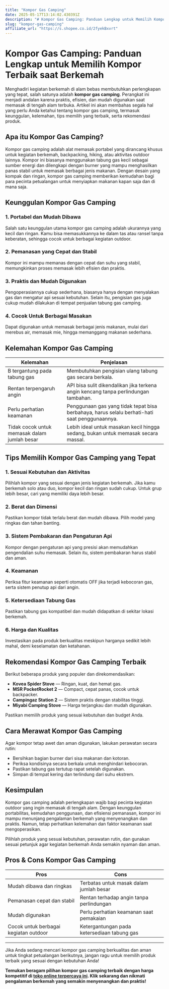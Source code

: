```yaml
---
title: "Kompor Gas Camping"
date: 2025-05-17T13:14:02.430391Z
description: "# Kompor Gas Camping: Panduan Lengkap untuk Memilih Kompor Terbaik saat Berkemah..."
slug: "kompor-gas-camping"
affiliate_url: "https://s.shopee.co.id/2fyekBxvrt"
---
```

# Kompor Gas Camping: Panduan Lengkap untuk Memilih Kompor Terbaik saat Berkemah

Menghadiri kegiatan berkemah di alam bebas membutuhkan perlengkapan yang tepat, salah satunya adalah **kompor gas camping**. Perangkat ini menjadi andalan karena praktis, efisien, dan mudah digunakan saat memasak di tengah alam terbuka. Artikel ini akan membahas segala hal yang perlu Anda ketahui tentang kompor gas camping, termasuk keunggulan, kelemahan, tips memilih yang terbaik, serta rekomendasi produk.

## Apa itu Kompor Gas Camping?

Kompor gas camping adalah alat memasak portabel yang dirancang khusus untuk kegiatan berkemah, backpacking, hiking, atau aktivitas outdoor lainnya. Kompor ini biasanya menggunakan tabung gas kecil sebagai sumber energi dan dilengkapi dengan burner yang mampu menghasilkan panas stabil untuk memasak berbagai jenis makanan. Dengan desain yang kompak dan ringan, kompor gas camping memberikan kemudahan bagi para pecinta petualangan untuk menyiapkan makanan kapan saja dan di mana saja.

## Keunggulan Kompor Gas Camping

### 1. Portabel dan Mudah Dibawa
Salah satu keunggulan utama kompor gas camping adalah ukurannya yang kecil dan ringan. Kamu bisa memasukkannya ke dalam tas atau ransel tanpa keberatan, sehingga cocok untuk berbagai kegiatan outdoor.

### 2. Pemanasan yang Cepat dan Stabil
Kompor ini mampu memanas dengan cepat dan suhu yang stabil, memungkinkan proses memasak lebih efisien dan praktis.

### 3. Praktis dan Mudah Digunakan
Pengoperasiannya cukup sederhana, biasanya hanya dengan menyalakan gas dan mengatur api sesuai kebutuhan. Selain itu, pengisian gas juga cukup mudah dilakukan di tempat penjualan tabung gas camping.

### 4. Cocok Untuk Berbagai Masakan
Dapat digunakan untuk memasak berbagai jenis makanan, mulai dari merebus air, memasak mie, hingga memanggang makanan sederhana.

## Kelemahan Kompor Gas Camping

| Kelemahan | Penjelasan |
|------------|------------|
| B tergantung pada tabung gas | Membutuhkan pengisian ulang tabung gas secara berkala. |
| Rentan terpengaruh angin | API bisa sulit dikendalikan jika terkena angin kencang tanpa perlindungan tambahan. |
| Perlu perhatian keamanan | Penggunaan gas yang tidak tepat bisa berbahaya, harus selalu berhati-hati saat penggunaannya. |
| Tidak cocok untuk memasak dalam jumlah besar | Lebih ideal untuk masakan kecil hingga sedang, bukan untuk memasak secara massal. |

## Tips Memilih Kompor Gas Camping yang Tepat

### 1. Sesuai Kebutuhan dan Aktivitas
Pilihlah kompor yang sesuai dengan jenis kegiatan berkemah. Jika kamu berkemah solo atau duo, kompor kecil dan ringan sudah cukup. Untuk grup lebih besar, cari yang memiliki daya lebih besar.

### 2. Berat dan Dimensi
Pastikan kompor tidak terlalu berat dan mudah dibawa. Pilih model yang ringkas dan tahan banting.

### 3. Sistem Pembakaran dan Pengaturan Api
Kompor dengan pengaturan api yang presisi akan memudahkan pengendalian suhu memasak. Selain itu, sistem pembakaran harus stabil dan aman.

### 4. Keamanan
Periksa fitur keamanan seperti otomatis OFF jika terjadi kebocoran gas, serta sistem penutup api dari angin.

### 5. Ketersediaan Tabung Gas
Pastikan tabung gas kompatibel dan mudah didapatkan di sekitar lokasi berkemah.

### 6. Harga dan Kualitas
Investasikan pada produk berkualitas meskipun harganya sedikit lebih mahal, demi keselamatan dan ketahanan.

## Rekomendasi Kompor Gas Camping Terbaik

Berikut beberapa produk yang populer dan direkomendasikan:

- **Kovea Spider Stove** — Ringan, kuat, dan hemat gas.
- **MSR PocketRocket 2** — Compact, cepat panas, cocok untuk backpacker.
- **Campingaz Station 2** — Sistem praktis dengan stabilitas tinggi.
- **Miyabi Camping Stove** — Harga terjangkau dan mudah digunakan.

Pastikan memilih produk yang sesuai kebutuhan dan budget Anda.

## Cara Merawat Kompor Gas Camping

Agar kompor tetap awet dan aman digunakan, lakukan perawatan secara rutin:

- Bersihkan bagian burner dari sisa makanan dan kotoran.
- Periksa kondisinya secara berkala untuk menghindari kebocoran.
- Pastikan tabung gas tertutup rapat setelah digunakan.
- Simpan di tempat kering dan terlindung dari suhu ekstrem.

## Kesimpulan

Kompor gas camping adalah perlengkapan wajib bagi pecinta kegiatan outdoor yang ingin memasak di tengah alam. Dengan keunggulan portabilitas, kemudahan penggunaan, dan efisiensi pemanasan, kompor ini mampu menunjang pengalaman berkemah yang menyenangkan dan praktis. Namun, tetap perhatikan kelemahan dan faktor keamanan saat mengoperasikan.

Pilihlah produk yang sesuai kebutuhan, perawatan rutin, dan gunakan sesuai petunjuk agar kegiatan berkemah Anda semakin nyaman dan aman.

## Pros & Cons Kompor Gas Camping

| **Pros** | **Cons** |
|------------|------------|
| Mudah dibawa dan ringkas | Terbatas untuk masak dalam jumlah besar |
| Pemanasan cepat dan stabil | Rentan terhadap angin tanpa perlindungan |
| Mudah digunakan | Perlu perhatian keamanan saat pemakaian |
| Cocok untuk berbagai kegiatan outdoor | Ketergantungan pada ketersediaan tabung gas |

---

Jika Anda sedang mencari kompor gas camping berkualitas dan aman untuk tingkat petualangan berikutnya, jangan ragu untuk memilih produk terbaik yang sesuai dengan kebutuhan Anda!

**Temukan beragam pilihan kompor gas camping terbaik dengan harga kompetitif di [toko online terpercaya ini](https://s.shopee.co.id/2fyekBxvrt). Klik sekarang dan nikmati pengalaman berkemah yang semakin menyenangkan dan praktis!**